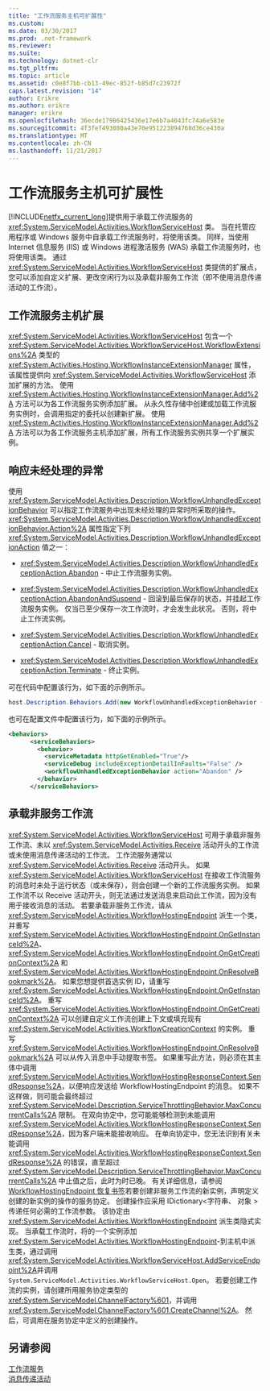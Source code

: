 ```yaml
---
title: "工作流服务主机可扩展性"
ms.custom: 
ms.date: 03/30/2017
ms.prod: .net-framework
ms.reviewer: 
ms.suite: 
ms.technology: dotnet-clr
ms.tgt_pltfrm: 
ms.topic: article
ms.assetid: c0e8f7bb-cb13-49ec-852f-b85d7c23972f
caps.latest.revision: "14"
author: Erikre
ms.author: erikre
manager: erikre
ms.openlocfilehash: 36ecde17986425436e17e6b7a4043fc74a6e583e
ms.sourcegitcommit: 4f3fef493080a43e70e951223894768d36ce430a
ms.translationtype: MT
ms.contentlocale: zh-CN
ms.lasthandoff: 11/21/2017
---
```

# <a name="workflow-service-host-extensibility"></a>工作流服务主机可扩展性
[!INCLUDE[netfx_current_long](../../../../includes/netfx-current-long-md.md)]提供用于承载工作流服务的 <xref:System.ServiceModel.Activities.WorkflowServiceHost> 类。 当在托管应用程序或 Windows 服务中自承载工作流服务时，将使用该类。 同样，当使用 Internet 信息服务 (IIS) 或 Windows 进程激活服务 (WAS) 承载工作流服务时，也将使用该类。 通过 <xref:System.ServiceModel.Activities.WorkflowServiceHost> 类提供的扩展点，您可以添加自定义扩展、更改空闲行为以及承载非服务工作流（即不使用消息传递活动的工作流）。  
  
## <a name="workflow-service-host-extensions"></a>工作流服务主机扩展  
 <xref:System.ServiceModel.Activities.WorkflowServiceHost> 包含一个 <xref:System.ServiceModel.Activities.WorkflowServiceHost.WorkflowExtensions%2A> 类型的 <xref:System.Activities.Hosting.WorkflowInstanceExtensionManager> 属性，该属性提供向 <xref:System.ServiceModel.Activities.WorkflowServiceHost> 添加扩展的方法。 使用 <xref:System.Activities.Hosting.WorkflowInstanceExtensionManager.Add%2A> 方法可以为各工作流服务实例添加扩展。 从永久性存储中创建或加载工作流服务实例时，会调用指定的委托以创建新扩展。 使用 <xref:System.Activities.Hosting.WorkflowInstanceExtensionManager.Add%2A> 方法可以为各工作流服务主机添加扩展，所有工作流服务实例共享一个扩展实例。  
  
## <a name="react-to-unhandled-exceptions"></a>响应未经处理的异常  
 使用  <xref:System.ServiceModel.Activities.Description.WorkflowUnhandledExceptionBehavior> 可以指定工作流服务中出现未经处理的异常时所采取的操作。 <xref:System.ServiceModel.Activities.Description.WorkflowUnhandledExceptionBehavior.Action%2A> 属性指定下列 <xref:System.ServiceModel.Activities.Description.WorkflowUnhandledExceptionAction> 值之一：  
  
-   <xref:System.ServiceModel.Activities.Description.WorkflowUnhandledExceptionAction.Abandon> - 中止工作流服务实例。  
  
-   <xref:System.ServiceModel.Activities.Description.WorkflowUnhandledExceptionAction.AbandonAndSuspend> - 回滚到最后保存的状态，并挂起工作流服务实例。 仅当已至少保存一次工作流时，才会发生此状况。 否则，将中止工作流实例。  
  
-   <xref:System.ServiceModel.Activities.Description.WorkflowUnhandledExceptionAction.Cancel> - 取消实例。  
  
-   <xref:System.ServiceModel.Activities.Description.WorkflowUnhandledExceptionAction.Terminate> - 终止实例。  
  
 可在代码中配置该行为，如下面的示例所示。  
  
```csharp  
host.Description.Behaviors.Add(new WorkflowUnhandledExceptionBehavior { Action = WorkflowUnhandledExceptionAction.Abandon });  
```  
  
 也可在配置文件中配置该行为，如下面的示例所示。  
  
```xml
<behaviors>  
      <serviceBehaviors>  
        <behavior>  
          <serviceMetadata httpGetEnabled="True"/>  
          <serviceDebug includeExceptionDetailInFaults="False" />  
          <workflowUnhandledExceptionBehavior action="Abandon" />        
        </behavior>  
      </serviceBehaviors>  
```  
  
## <a name="hosting-non-service-workflows"></a>承载非服务工作流  
 <xref:System.ServiceModel.Activities.WorkflowServiceHost> 可用于承载非服务工作流、未以 <xref:System.ServiceModel.Activities.Receive> 活动开头的工作流或未使用消息传递活动的工作流。 工作流服务通常以 <xref:System.ServiceModel.Activities.Receive> 活动开头。 如果 <xref:System.ServiceModel.Activities.WorkflowServiceHost> 在接收工作流服务的消息时未处于运行状态（或未保存），则会创建一个新的工作流服务实例。 如果工作流不以 Receive 活动开头，则无法通过发送消息来启动此工作流，因为没有用于接收消息的活动。 若要承载非服务工作流，请从 <xref:System.ServiceModel.Activities.WorkflowHostingEndpoint> 派生一个类，并重写 <xref:System.ServiceModel.Activities.WorkflowHostingEndpoint.OnGetInstanceId%2A>、<xref:System.ServiceModel.Activities.WorkflowHostingEndpoint.OnGetCreationContext%2A> 和 <xref:System.ServiceModel.Activities.WorkflowHostingEndpoint.OnResolveBookmark%2A>。 如果您想提供首选实例 ID，请重写 <xref:System.ServiceModel.Activities.WorkflowHostingEndpoint.OnGetInstanceId%2A>。 重写 <xref:System.ServiceModel.Activities.WorkflowHostingEndpoint.OnGetCreationContext%2A> 可以创建自定义工作流创建上下文或填充现有 <xref:System.ServiceModel.Activities.WorkflowCreationContext> 的实例。 重写 <xref:System.ServiceModel.Activities.WorkflowHostingEndpoint.OnResolveBookmark%2A> 可以从传入消息中手动提取书签。 如果重写此方法，则必须在其主体中调用 <xref:System.ServiceModel.Activities.WorkflowHostingResponseContext.SendResponse%2A>，以便响应发送给 WorkflowHostingEndpoint 的消息。 如果不这样做，则可能会最终超过 <xref:System.ServiceModel.Description.ServiceThrottlingBehavior.MaxConcurrentCalls%2A> 限制。 在双向协定中，您可能能够检测到未能调用 <xref:System.ServiceModel.Activities.WorkflowHostingResponseContext.SendResponse%2A>，因为客户端未能接收响应。 在单向协定中，您无法识别有关未能调用 <xref:System.ServiceModel.Activities.WorkflowHostingResponseContext.SendResponse%2A> 的错误，直至超过 <xref:System.ServiceModel.Description.ServiceThrottlingBehavior.MaxConcurrentCalls%2A> 中止值之后，此时为时已晚。 有关详细信息，请参阅[WorkflowHostingEndpoint 恢复书签](../../../../docs/framework/windows-workflow-foundation/samples/workflowhostingendpoint-resume-bookmark.md)若要创建非服务工作流的新实例，声明定义创建的新实例的操作的服务协定。 创建操作应采用 IDictionary\<字符串、 对象 > 传递任何必需的工作流参数。 该协定由 <xref:System.ServiceModel.Activities.WorkflowHostingEndpoint> 派生类隐式实现。 当承载工作流时，将的一个实例添加<xref:System.ServiceModel.Activities.WorkflowHostingEndpoint>-到主机中派生类，通过调用<xref:System.ServiceModel.Activities.WorkflowServiceHost.AddServiceEndpoint%2A>并调用<!--zz xref:System.ServiceModel.Activities.WorkflowServiceHost.Open%2A--> `System.ServiceModel.Activities.WorkflowServiceHost.Open`。 若要创建工作流的实例，请创建所用服务协定类型的 <xref:System.ServiceModel.ChannelFactory%601>，并调用 <xref:System.ServiceModel.ChannelFactory%601.CreateChannel%2A>。 然后，可调用在服务协定中定义的创建操作。  
  
## <a name="see-also"></a>另请参阅  
 [工作流服务](../../../../docs/framework/wcf/feature-details/workflow-services.md)  
 [消息传递活动](../../../../docs/framework/wcf/feature-details/messaging-activities.md)
